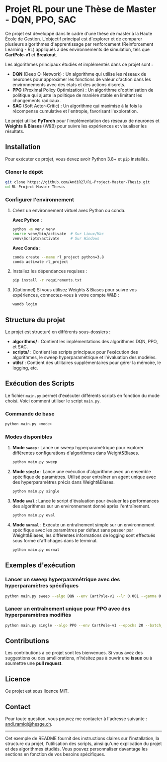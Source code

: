 # Projet RL pour une Thèse de Master - DQN, PPO, SAC

Ce projet est développé dans le cadre d'une thèse de master à la Haute École de Gestion. L'objectif principal est d'explorer et de comparer plusieurs algorithmes d'apprentissage par renforcement (Reinforcement Learning - RL) appliqués à des environnements de simulation, tels que **CartPole-v1** et **Breakout**.

Les algorithmes principaux étudiés et implémentés dans ce projet sont :
- **DQN** (Deep Q-Network) : Un algorithme qui utilise les réseaux de neurones pour approximer les fonctions de valeur d'action dans les environnements avec des états et des actions discrets.
- **PPO** (Proximal Policy Optimization) : Un algorithme d'optimisation de politique qui ajuste la politique de manière stable en limitant les changements radicaux.
- **SAC** (Soft Actor-Critic) : Un algorithme qui maximise à la fois la récompense cumulative et l'entropie, favorisant l'exploration.

Le projet utilise **PyTorch** pour l'implémentation des réseaux de neurones et **Weights & Biases** (W&B) pour suivre les expériences et visualiser les résultats.

## Installation

Pour exécuter ce projet, vous devez avoir Python 3.8+ et `pip` installés.

### Cloner le dépôt

```bash
git clone https://github.com/AndiR27/RL-Project-Master-Thesis.git
cd RL-Project-Master-Thesis
```

### Configurer l'environnement

1. Créez un environnement virtuel avec Python ou conda.

   **Avec Python :**
   ```bash
   python -m venv venv
   source venv/bin/activate  # Sur Linux/Mac
   venv\Scripts\activate     # Sur Windows
   ```

   **Avec Conda :**
   ```bash
   conda create --name rl_project python=3.8
   conda activate rl_project
   ```

2. Installez les dépendances requises :

   ```bash
   pip install -r requirements.txt
   ```

3. (Optionnel) Si vous utilisez Weights & Biases pour suivre vos expériences, connectez-vous à votre compte W&B :

   ```bash
   wandb login
   ```

## Structure du projet

Le projet est structuré en différents sous-dossiers :
- **algorithms/** : Contient les implémentations des algorithmes DQN, PPO, et SAC.
- **scripts/** : Contient les scripts principaux pour l'exécution des algorithmes, le sweep hyperparamétrique et l'évaluation des modèles.
- **utils/** : Contient des utilitaires supplémentaires pour gérer la mémoire, le logging, etc.

## Exécution des Scripts

Le fichier `main.py` permet d'exécuter différents scripts en fonction du mode choisi. Voici comment utiliser le script `main.py`.

### Commande de base

```bash
python main.py <mode>
```

### Modes disponibles

1. **Mode `sweep`** :
   Lance un sweep hyperparamétrique pour explorer différentes configurations d'algorithmes dans Weight&Biases.
   ```bash
   python main.py sweep
   ```

2. **Mode `single`** :
   Lance une exécution d'algorithme avec un ensemble spécifique de paramètres. Utilisé pour entraîner un agent unique avec des hyperparamètres précis dans Weight&Biases.
   ```bash
   python main.py single
   ```

3. **Mode `eval`** :
   Lance le script d'évaluation pour évaluer les performances des algorithmes sur un environnement donné après l'entraînement.
   ```bash
   python main.py eval
   ```

4. **Mode `normal`** :
   Exécute un entraînement simple sur un environnement spécifique avec les paramètres par défaut sans passer par Weight&Biases, les différentes informations de logging sont effectués sous forme d'affichages dans le terminal.
   ```bash
   python main.py normal
   ```

## Exemples d'exécution

### Lancer un sweep hyperparamétrique avec des hyperparamètres spécifiques
```bash
python main.py sweep --algo DQN --env CartPole-v1 --lr 0.001 --gamma 0.99 --epsilon_decay 0.01
```

### Lancer un entraînement unique pour PPO avec des hyperparamètres modifiés
```bash
python main.py single --algo PPO --env CartPole-v1 --epochs 20 --batch_size 128 --clip_epsilon 0.1 --learning_rate 0.0003
```

## Contributions

Les contributions à ce projet sont les bienvenues. Si vous avez des suggestions ou des améliorations, n'hésitez pas à ouvrir une **issue** ou à soumettre une **pull request**.

## Licence

Ce projet est sous licence MIT.

## Contact

Pour toute question, vous pouvez me contacter à l'adresse suivante : [andi.ramiqi@hesge.ch](mailto:andi.ramiqi@hesge.ch).

---

Cet exemple de README fournit des instructions claires sur l'installation, la structure du projet, l'utilisation des scripts, ainsi qu'une explication du projet et des algorithmes étudiés. Vous pouvez personnaliser davantage les sections en fonction de vos besoins spécifiques.
